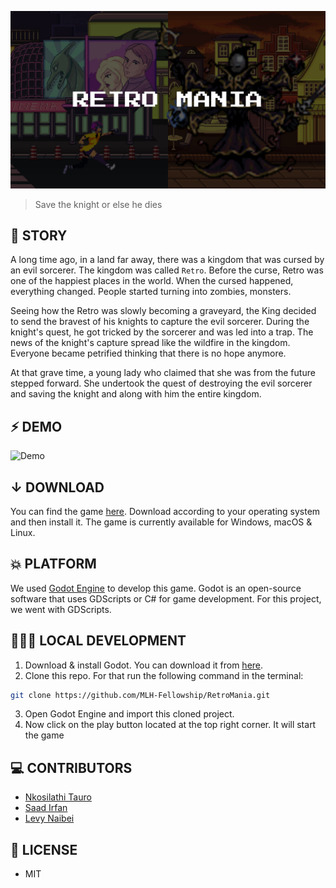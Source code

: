 ![Retro Mania](assets/Cover/cover.jpg)

> Save the knight or else he dies

## 🐲 STORY

A long time ago, in a land far away, there was a kingdom that was cursed by an evil sorcerer. The kingdom was called `Retro`. Before the curse, Retro was one of the happiest places in the world. When the cursed happened, everything changed. People started turning into zombies, monsters.

Seeing how the Retro was slowly becoming a graveyard, the King decided to send the bravest of his knights to capture the evil sorcerer. During the knight's quest, he got tricked by the sorcerer and was led into a trap. The news of the knight's capture spread like the wildfire in the kingdom. Everyone became petrified thinking that there is no hope anymore.

At that grave time, a young lady who claimed that she was from the future stepped forward. She undertook the quest of destroying the evil sorcerer and saving the knight and along with him the entire kingdom.

## ⚡️ DEMO

![Demo](assets/Demo/demo.gif)

## ↓ DOWNLOAD

You can find the game [here](https://github.com/MLH-Fellowship/RetroMania/releases/tag/1.0). Download according to your operating system and then install it. The game is currently available for Windows, macOS & Linux.

## 💥 PLATFORM

We used [Godot Engine](https://github.com/godotengine/godot) to develop this game. Godot is an open-source software that uses GDScripts or C# for game development. For this project, we went with GDScripts.

## 👨🏻‍💻 LOCAL DEVELOPMENT

1. Download & install Godot. You can download it from [here](https://godot-engine.en.uptodown.com/windows).
2. Clone this repo. For that run the following command in the terminal:

```sh
git clone https://github.com/MLH-Fellowship/RetroMania.git
```

3. Open Godot Engine and import this cloned project.
4. Now click on the play button located at the top right corner. It will start the game

## 💻 CONTRIBUTORS

- [Nkosilathi Tauro](https://github.com/nkosi-tauro)
- [Saad Irfan](https://github.com/msaaddev)
- [Levy Naibei](https://github.com/Levy-Naibei)

## 🔑 LICENSE

- MIT

